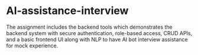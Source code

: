 # AI-assistance-interview
The assignment includes the backend tools which demonstrates the backend system with secure authentication, role-based access, CRUD APIs, and a basic frontend UI along with NLP to have AI bot interview assistance for mock experience.
